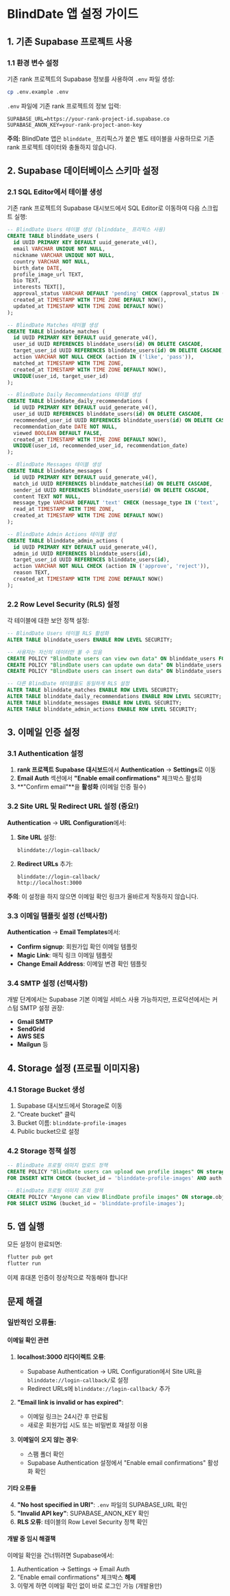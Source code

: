 # BlindDate 앱 설정 가이드

## 1. 기존 Supabase 프로젝트 사용

### 1.1 환경 변수 설정
기존 rank 프로젝트의 Supabase 정보를 사용하여 `.env` 파일 생성:

```bash
cp .env.example .env
```

`.env` 파일에 기존 rank 프로젝트의 정보 입력:
```env
SUPABASE_URL=https://your-rank-project-id.supabase.co
SUPABASE_ANON_KEY=your-rank-project-anon-key
```

**주의:** BlindDate 앱은 `blinddate_` 프리픽스가 붙은 별도 테이블을 사용하므로 기존 rank 프로젝트 데이터와 충돌하지 않습니다.

## 2. Supabase 데이터베이스 스키마 설정

### 2.1 SQL Editor에서 테이블 생성
기존 rank 프로젝트의 Supabase 대시보드에서 SQL Editor로 이동하여 다음 스크립트 실행:

```sql
-- BlindDate Users 테이블 생성 (blinddate_ 프리픽스 사용)
CREATE TABLE blinddate_users (
  id UUID PRIMARY KEY DEFAULT uuid_generate_v4(),
  email VARCHAR UNIQUE NOT NULL,
  nickname VARCHAR UNIQUE NOT NULL,
  country VARCHAR NOT NULL,
  birth_date DATE,
  profile_image_url TEXT,
  bio TEXT,
  interests TEXT[],
  approval_status VARCHAR DEFAULT 'pending' CHECK (approval_status IN ('pending', 'approved', 'rejected')),
  created_at TIMESTAMP WITH TIME ZONE DEFAULT NOW(),
  updated_at TIMESTAMP WITH TIME ZONE DEFAULT NOW()
);

-- BlindDate Matches 테이블 생성
CREATE TABLE blinddate_matches (
  id UUID PRIMARY KEY DEFAULT uuid_generate_v4(),
  user_id UUID REFERENCES blinddate_users(id) ON DELETE CASCADE,
  target_user_id UUID REFERENCES blinddate_users(id) ON DELETE CASCADE,
  action VARCHAR NOT NULL CHECK (action IN ('like', 'pass')),
  matched_at TIMESTAMP WITH TIME ZONE,
  created_at TIMESTAMP WITH TIME ZONE DEFAULT NOW(),
  UNIQUE(user_id, target_user_id)
);

-- BlindDate Daily Recommendations 테이블 생성
CREATE TABLE blinddate_daily_recommendations (
  id UUID PRIMARY KEY DEFAULT uuid_generate_v4(),
  user_id UUID REFERENCES blinddate_users(id) ON DELETE CASCADE,
  recommended_user_id UUID REFERENCES blinddate_users(id) ON DELETE CASCADE,
  recommendation_date DATE NOT NULL,
  viewed BOOLEAN DEFAULT FALSE,
  created_at TIMESTAMP WITH TIME ZONE DEFAULT NOW(),
  UNIQUE(user_id, recommended_user_id, recommendation_date)
);

-- BlindDate Messages 테이블 생성
CREATE TABLE blinddate_messages (
  id UUID PRIMARY KEY DEFAULT uuid_generate_v4(),
  match_id UUID REFERENCES blinddate_matches(id) ON DELETE CASCADE,
  sender_id UUID REFERENCES blinddate_users(id) ON DELETE CASCADE,
  content TEXT NOT NULL,
  message_type VARCHAR DEFAULT 'text' CHECK (message_type IN ('text', 'image', 'system')),
  read_at TIMESTAMP WITH TIME ZONE,
  created_at TIMESTAMP WITH TIME ZONE DEFAULT NOW()
);

-- BlindDate Admin Actions 테이블 생성
CREATE TABLE blinddate_admin_actions (
  id UUID PRIMARY KEY DEFAULT uuid_generate_v4(),
  admin_id UUID REFERENCES blinddate_users(id),
  target_user_id UUID REFERENCES blinddate_users(id),
  action VARCHAR NOT NULL CHECK (action IN ('approve', 'reject')),
  reason TEXT,
  created_at TIMESTAMP WITH TIME ZONE DEFAULT NOW()
);
```

### 2.2 Row Level Security (RLS) 설정
각 테이블에 대한 보안 정책 설정:

```sql
-- BlindDate Users 테이블 RLS 활성화
ALTER TABLE blinddate_users ENABLE ROW LEVEL SECURITY;

-- 사용자는 자신의 데이터만 볼 수 있음
CREATE POLICY "BlindDate users can view own data" ON blinddate_users FOR SELECT USING (auth.uid() = id);
CREATE POLICY "BlindDate users can update own data" ON blinddate_users FOR UPDATE USING (auth.uid() = id);
CREATE POLICY "BlindDate users can insert own data" ON blinddate_users FOR INSERT WITH CHECK (auth.uid() = id);

-- 다른 BlindDate 테이블들도 동일하게 RLS 설정
ALTER TABLE blinddate_matches ENABLE ROW LEVEL SECURITY;
ALTER TABLE blinddate_daily_recommendations ENABLE ROW LEVEL SECURITY;
ALTER TABLE blinddate_messages ENABLE ROW LEVEL SECURITY;
ALTER TABLE blinddate_admin_actions ENABLE ROW LEVEL SECURITY;
```

## 3. 이메일 인증 설정

### 3.1 Authentication 설정
1. **rank 프로젝트 Supabase 대시보드**에서 **Authentication** → **Settings**로 이동
2. **Email Auth** 섹션에서 **"Enable email confirmations"** 체크박스 활성화
3. **"Confirm email"**을 **활성화** (이메일 인증 필수)

### 3.2 Site URL 및 Redirect URL 설정 (중요!)
**Authentication** → **URL Configuration**에서:

1. **Site URL** 설정:
   ```
   blinddate://login-callback/
   ```

2. **Redirect URLs** 추가:
   ```
   blinddate://login-callback/
   http://localhost:3000
   ```

**주의**: 이 설정을 하지 않으면 이메일 확인 링크가 올바르게 작동하지 않습니다.

### 3.3 이메일 템플릿 설정 (선택사항)
**Authentication** → **Email Templates**에서:
- **Confirm signup**: 회원가입 확인 이메일 템플릿
- **Magic Link**: 매직 링크 이메일 템플릿
- **Change Email Address**: 이메일 변경 확인 템플릿

### 3.4 SMTP 설정 (선택사항)
개발 단계에서는 Supabase 기본 이메일 서비스 사용 가능하지만, 프로덕션에서는 커스텀 SMTP 설정 권장:
- **Gmail SMTP**
- **SendGrid**
- **AWS SES**
- **Mailgun** 등

## 4. Storage 설정 (프로필 이미지용)

### 4.1 Storage Bucket 생성
1. Supabase 대시보드에서 Storage로 이동
2. "Create bucket" 클릭
3. Bucket 이름: `blinddate-profile-images`
4. Public bucket으로 설정

### 4.2 Storage 정책 설정
```sql
-- BlindDate 프로필 이미지 업로드 정책
CREATE POLICY "BlindDate users can upload own profile images" ON storage.objects
FOR INSERT WITH CHECK (bucket_id = 'blinddate-profile-images' AND auth.uid()::text = (storage.foldername(name))[1]);

-- BlindDate 프로필 이미지 조회 정책
CREATE POLICY "Anyone can view BlindDate profile images" ON storage.objects
FOR SELECT USING (bucket_id = 'blinddate-profile-images');
```

## 5. 앱 실행

모든 설정이 완료되면:

```bash
flutter pub get
flutter run
```

이제 휴대폰 인증이 정상적으로 작동해야 합니다!

## 문제 해결

### 일반적인 오류들:

#### 이메일 확인 관련
1. **localhost:3000 리다이렉트 오류**:
   - Supabase Authentication → URL Configuration에서 Site URL을 `blinddate://login-callback/`로 설정
   - Redirect URLs에 `blinddate://login-callback/` 추가

2. **"Email link is invalid or has expired"**:
   - 이메일 링크는 24시간 후 만료됨
   - 새로운 회원가입 시도 또는 비밀번호 재설정 이용

3. **이메일이 오지 않는 경우**:
   - 스팸 폴더 확인
   - Supabase Authentication 설정에서 "Enable email confirmations" 활성화 확인

#### 기타 오류들
4. **"No host specified in URI"**: `.env` 파일의 SUPABASE_URL 확인
5. **"Invalid API key"**: SUPABASE_ANON_KEY 확인
6. **RLS 오류**: 테이블의 Row Level Security 정책 확인

#### 개발 중 임시 해결책
이메일 확인을 건너뛰려면 Supabase에서:
1. Authentication → Settings → Email Auth
2. "Enable email confirmations" 체크박스 **해제**
3. 이렇게 하면 이메일 확인 없이 바로 로그인 가능 (개발용만)